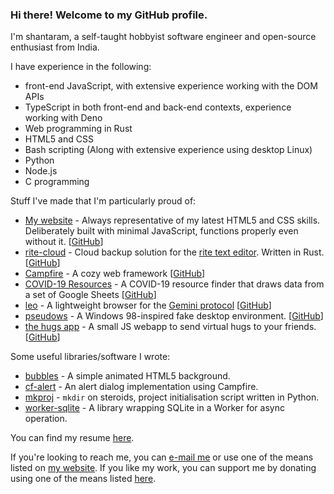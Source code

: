 ### Hi there! Welcome to my GitHub profile.

I'm shantaram, a self-taught hobbyist software engineer and open-source enthusiast from India.

I have experience in the following:
* front-end JavaScript, with extensive experience working with the DOM APIs
* TypeScript in both front-end and back-end contexts, experience working with Deno
* Web programming in Rust
* HTML5 and CSS
* Bash scripting (Along with extensive experience using desktop Linux)
* Python
* Node.js
* C programming

Stuff I've made that I'm particularly proud of:
* [My website](https://shantaram.xyz) - Always representative of my latest HTML5 and CSS skills. Deliberately built with minimal JavaScript, functions properly even without it. \[[GitHub](https://github.com/xyzshantaram/newsite)\]
* [rite-cloud](https://riteapp.co.in) - Cloud backup solution for the [rite text editor](https://github.com/xyzshantaram/rite). Written in Rust. \[[GitHub](https://github.com/xyzshantaram/rite-cloud)\]
* [Campfire](https://xyzshantaram.github.io/campfire/) - A cozy web framework \[[GitHub](https://github.com/xyzshantaram/campfire)\]
* [COVID-19 Resources](https://xyzshantaram.github.io/covid19-resource-site) - A COVID-19 resource finder that draws data from a set of Google Sheets \[[GitHub](https://github.com/xyzshantaram/covid19-resource-site)\]
* [leo](https://pypi.org/project/leo-gmi/) - A lightweight browser for the [Gemini protocol](https://gemini.circumlunar.space/) \[[GitHub](https://github.com/xyzshantaram/leo)\]
* [pseudows](https://xyzshantaram.github.io/pseudows/) - A Windows 98-inspired fake desktop environment. \[[GitHub](https://github.com/xyzshantaram/pseudows)\]
* [the hugs app](https://shantaram.xyz/hugs) - A small JS webapp to send virtual hugs to your friends. \[[GitHub](https://github.com/xyzshantaram/hugs)\]

Some useful libraries/software I wrote:
* [bubbles](https://github.com/xyzshantaram/bubbles) - A simple animated HTML5 background.
* [cf-alert](https://github.com/xyzshantaram/cf-alert) - An alert dialog implementation using Campfire.
* [mkproj](https://github.com/xyzshantaram/mkproj) - `mkdir` on steroids, project initialisation script written in Python.
* [worker-sqlite](https://github.com/xyzshantaram/worker-sqlite) - A library wrapping SQLite in a Worker for async operation.

You can find my resume [here](https://xyzshantaram.github.io/resume/).

If you're looking to reach me, you can [e-mail me](mailto:me@shantaram.xyz) or use one of the means listed on [my website](https://shantaram.xyz/contact/). If you like my work, you can support me by donating using one of the means listed [here](https://shantaram.xyz/contact/donate.html).
